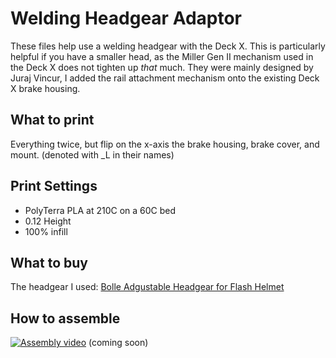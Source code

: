 # Welding Headgear Adaptor 
These files help use a welding headgear with the Deck X. This is particularly helpful if you have a smaller head, as the Miller Gen II mechanism used in the Deck X does not tighten up _that_ much. They were mainly designed by Juraj Vincur, I added the rail attachment mechanism onto the existing Deck X brake housing.

## What to print
Everything twice, but flip on the x-axis the brake housing, brake cover, and mount. (denoted with \_L in their names)

## Print Settings
- PolyTerra PLA at 210C on a 60C bed
- 0.12 Height
- 100% infill

## What to buy 
The headgear I used: [Bolle Adgustable Headgear for Flash Helmet](https://www.amazon.co.uk/Boll%C3%A9-Adjustable-Headgear-Flash-Helmet/dp/B01GH48KZE/ref=asc_df_B01GH48KZE/?tag=googshopuk-21&linkCode=df0&hvadid=218100548040&hvpos=&hvnetw=g&hvrand=12668640904651476154&hvpone=&hvptwo=&hvqmt=&hvdev=m&hvdvcmdl=&hvlocint=&hvlocphy=1006661&hvtargid=pla-350204018578&psc=1&th=1&psc=1)

## How to assemble

[![Assembly video](thumbnail.png)](https://www.youtube.com/ "") (coming soon)
